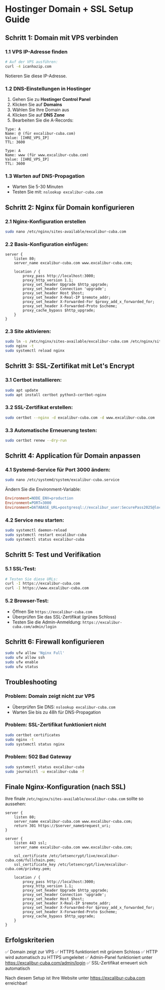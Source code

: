 # Hostinger Domain + SSL Setup Guide

## Schritt 1: Domain mit VPS verbinden

### 1.1 VPS IP-Adresse finden
```bash
# Auf der VPS ausführen:
curl -4 icanhazip.com
```
Notieren Sie diese IP-Adresse.

### 1.2 DNS-Einstellungen in Hostinger
1. Gehen Sie zu **Hostinger Control Panel**
2. Klicken Sie auf **Domains**
3. Wählen Sie Ihre Domain aus
4. Klicken Sie auf **DNS Zone**
5. Bearbeiten Sie die A-Records:

```
Type: A
Name: @ (für excalibur-cuba.com)
Value: [IHRE_VPS_IP]
TTL: 3600

Type: A  
Name: www (für www.excalibur-cuba.com)
Value: [IHRE_VPS_IP]
TTL: 3600
```

### 1.3 Warten auf DNS-Propagation
- Warten Sie 5-30 Minuten
- Testen Sie mit: `nslookup excalibur-cuba.com`

## Schritt 2: Nginx für Domain konfigurieren

### 2.1 Nginx-Konfiguration erstellen
```bash
sudo nano /etc/nginx/sites-available/excalibur-cuba.com
```

### 2.2 Basis-Konfiguration einfügen:
```nginx
server {
    listen 80;
    server_name excalibur-cuba.com www.excalibur-cuba.com;
    
    location / {
        proxy_pass http://localhost:3000;
        proxy_http_version 1.1;
        proxy_set_header Upgrade $http_upgrade;
        proxy_set_header Connection 'upgrade';
        proxy_set_header Host $host;
        proxy_set_header X-Real-IP $remote_addr;
        proxy_set_header X-Forwarded-For $proxy_add_x_forwarded_for;
        proxy_set_header X-Forwarded-Proto $scheme;
        proxy_cache_bypass $http_upgrade;
    }
}
```

### 2.3 Site aktivieren:
```bash
sudo ln -s /etc/nginx/sites-available/excalibur-cuba.com /etc/nginx/sites-enabled/
sudo nginx -t
sudo systemctl reload nginx
```

## Schritt 3: SSL-Zertifikat mit Let's Encrypt

### 3.1 Certbot installieren:
```bash
sudo apt update
sudo apt install certbot python3-certbot-nginx
```

### 3.2 SSL-Zertifikat erstellen:
```bash
sudo certbot --nginx -d excalibur-cuba.com -d www.excalibur-cuba.com
```

### 3.3 Automatische Erneuerung testen:
```bash
sudo certbot renew --dry-run
```

## Schritt 4: Application für Domain anpassen

### 4.1 Systemd-Service für Port 3000 ändern:
```bash
sudo nano /etc/systemd/system/excalibur-cuba.service
```

Ändern Sie die Environment-Variable:
```ini
Environment=NODE_ENV=production
Environment=PORT=3000
Environment=DATABASE_URL=postgresql://excalibur_user:SecurePass2025@localhost/excalibur_cuba
```

### 4.2 Service neu starten:
```bash
sudo systemctl daemon-reload
sudo systemctl restart excalibur-cuba
sudo systemctl status excalibur-cuba
```

## Schritt 5: Test und Verifikation

### 5.1 SSL-Test:
```bash
# Testen Sie diese URLs:
curl -I https://excalibur-cuba.com
curl -I https://www.excalibur-cuba.com
```

### 5.2 Browser-Test:
- Öffnen Sie `https://excalibur-cuba.com`
- Überprüfen Sie das SSL-Zertifikat (grünes Schloss)
- Testen Sie die Admin-Anmeldung: `https://excalibur-cuba.com/admin/login`

## Schritt 6: Firewall konfigurieren

```bash
sudo ufw allow 'Nginx Full'
sudo ufw allow ssh
sudo ufw enable
sudo ufw status
```

## Troubleshooting

### Problem: Domain zeigt nicht zur VPS
- Überprüfen Sie DNS: `nslookup excalibur-cuba.com`
- Warten Sie bis zu 48h für DNS-Propagation

### Problem: SSL-Zertifikat funktioniert nicht
```bash
sudo certbot certificates
sudo nginx -t
sudo systemctl status nginx
```

### Problem: 502 Bad Gateway
```bash
sudo systemctl status excalibur-cuba
sudo journalctl -u excalibur-cuba -f
```

## Finale Nginx-Konfiguration (nach SSL)

Ihre finale `/etc/nginx/sites-available/excalibur-cuba.com` sollte so aussehen:

```nginx
server {
    listen 80;
    server_name excalibur-cuba.com www.excalibur-cuba.com;
    return 301 https://$server_name$request_uri;
}

server {
    listen 443 ssl;
    server_name excalibur-cuba.com www.excalibur-cuba.com;
    
    ssl_certificate /etc/letsencrypt/live/excalibur-cuba.com/fullchain.pem;
    ssl_certificate_key /etc/letsencrypt/live/excalibur-cuba.com/privkey.pem;
    
    location / {
        proxy_pass http://localhost:3000;
        proxy_http_version 1.1;
        proxy_set_header Upgrade $http_upgrade;
        proxy_set_header Connection 'upgrade';
        proxy_set_header Host $host;
        proxy_set_header X-Real-IP $remote_addr;
        proxy_set_header X-Forwarded-For $proxy_add_x_forwarded_for;
        proxy_set_header X-Forwarded-Proto $scheme;
        proxy_cache_bypass $http_upgrade;
    }
}
```

## Erfolgskriterien

✅ Domain zeigt zur VPS
✅ HTTPS funktioniert mit grünem Schloss
✅ HTTP wird automatisch zu HTTPS umgeleitet
✅ Admin-Panel funktioniert unter https://excalibur-cuba.com/admin/login
✅ SSL-Zertifikat erneuert sich automatisch

Nach diesem Setup ist Ihre Website unter https://excalibur-cuba.com erreichbar!